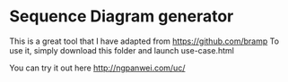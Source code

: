 # Sequence Diagram generator

This is a great tool that I have adapted from https://github.com/bramp
To use it, simply download this folder and launch use-case.html

You can try it out here http://ngpanwei.com/uc/


